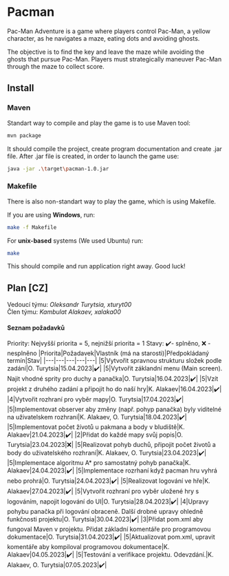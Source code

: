 # Pacman

Pac-Man Adventure is a game where players control Pac-Man, 
a yellow character, as he navigates a maze, eating dots and avoiding ghosts. 

The objective is to find the key and leave the maze while avoiding the ghosts that pursue Pac-Man. 
Players must strategically maneuver Pac-Man through the maze to collect score.

## Install

### Maven
Standart way to compile and play the game is to use Maven tool:
```bash
mvn package
```

It should compile the project, create program documentation and create .jar file.
After .jar file is created, in order to launch the game use:

```bash
java -jar .\target\pacman-1.0.jar
```

### Makefile

There is also non-standart way to play the game, which is using Makefile.

If you are using **Windows**, run:

```bash
make -f Makefile
```

For **unix-based** systems (We used Ubuntu) run:

```bash
make
```

This should compile and run application right away. Good luck!

## Plan [CZ]

Vedoucí týmu: *Oleksandr Turytsia, xturyt00*<br/>
Člen týmu: *Kambulat Alakaev, xalaka00*<br/>

#### Seznam požadavků
Priority: Nejvyšší priorita = 5, nejnižší priorita = 1
Stavy: ✔️- splněno, ❌ - nesplněno
|Priorita|Požadavek|Vlastník (má na starosti)|Předpokládaný termín|Stav|
|---|---|---|---|---|
|5|Vytvořit spravnou strukturu složek podle zadání|O. Turytsia|15.04.2023|✔️|
|5|Vytvořit záklandní menu (Main screen). Najit vhodné sprity pro duchy a panačka|O. Turytsia|16.04.2023|✔️|
|5|Vzít projekt z druhého zadání a připojit ho do naší hry|K. Alakaev|16.04.2023|✔️|
|4|Vytvořit rozhraní pro vyběr mapy|O. Turytsia|17.04.2023|✔️|
|5|Implementovat observer aby změny (např. pohyp panačka) byly viditelné na uživatelskem rozhraní|K. Alakaev, O. Turytsia|18.04.2023|✔️|
|5|Implementovat počet žívotů u pakmana a body v bludiště|K. Alakaev|21.04.2023|✔️|
|2|Přidat do každé mapy svůj popis|O. Turytsia|23.04.2023|❌|
|5|Realizovat pohyb duchů, připojit počet životů a body do uživatelského rozhraní|K. Alakaev, O. Turytsia|23.04.2023|✔️|
|5|Implementace algoritmu A* pro samostatný pohyb panačka|K. Alakaev|24.04.2023|✔️|
|5|Implementace rozrhaní když pacman hru vyhrá nebo prohrá|O. Turytsia|24.04.2023|✔️|
|5|Realizovat logování ve hře|K. Alakaev|27.04.2023|✔️|
|5|Vytvořit rozhraní pro vyběr uložené hry s logováním, napojit logování do UI|O. Turytsia|28.04.2023|✔️|
|4|Upravy pohybu panačka při logování obraceně. Další drobné upravy ohledně funkčnosti projektu|O. Turytsia|30.04.2023|✔️|
|3|Přidat pom.xml aby fungoval Maven v projektu. Přidat základní komentáře pro programovou dokumentace|O. Turytsia|31.04.2023|✔️|
|5|Aktualizovat pom.xml, upravit komentáře aby kompiloval programovou dokumentace|K. Alakaev|04.05.2023|✔️|
|5|Testování a verifikace projektu. Odevzdání.|K. Alakaev, O. Turytsia|07.05.2023|✔️|